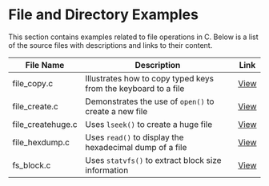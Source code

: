 # File and Directory Examples

This section contains examples related to file operations in C. Below is a list of the source files with descriptions and links to their content.

| File Name          | Description                                                               | Link |
|--------------------|---------------------------------------------------------------------------|------|
| file_copy.c        | Illustrates how to copy typed keys from the keyboard to a file            | [View](https://github.com/alainlebret/os/blob/master/exemplier/3_files/src/file_copy.c) |
| file_create.c      | Demonstrates the use of `open()` to create a new file                     | [View](https://github.com/alainlebret/os/blob/master/exemplier/3_files/src/file_create.c) |
| file_createhuge.c  | Uses `lseek()` to create a huge file                                      | [View](https://github.com/alainlebret/os/blob/master/exemplier/3_files/src/file_createhuge.c) |
| file_hexdump.c     | Uses `read()` to display the hexadecimal dump of a file                   | [View](https://github.com/alainlebret/os/blob/master/exemplier/3_files/src/file_hexdump.c) |
| fs_block.c         | Uses `statvfs()` to extract block size information                        | [View](https://github.com/alainlebret/os/blob/master/exemplier/3_files/src/fs_block.c) |
